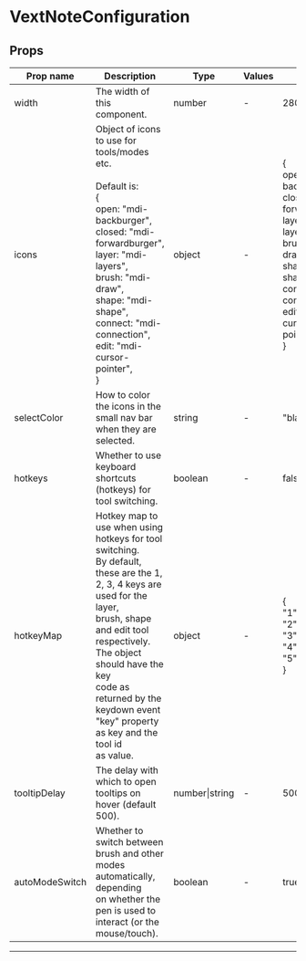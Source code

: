 # VextNoteConfiguration

## Props

| Prop name      | Description                                                                                                                                                                                                                                                                                              | Type           | Values | Default                                                                                                                                                                                                            |
| -------------- | -------------------------------------------------------------------------------------------------------------------------------------------------------------------------------------------------------------------------------------------------------------------------------------------------------- | -------------- | ------ | ------------------------------------------------------------------------------------------------------------------------------------------------------------------------------------------------------------------ |
| width          | The width of this component.                                                                                                                                                                                                                                                                             | number         | -      | 280                                                                                                                                                                                                                |
| icons          | Object of icons to use for tools/modes etc.<br/><br/>Default is:<br/>{<br/> open: "mdi-backburger",<br/> closed: "mdi-forwardburger",<br/> layer: "mdi-layers",<br/> brush: "mdi-draw",<br/> shape: "mdi-shape",<br/> connect: "mdi-connection",<br/> edit: "mdi-cursor-pointer",<br/>}                  | object         | -      | {<br/> open: "mdi-backburger",<br/> closed: "mdi-forwardburger",<br/> layer: "mdi-layers",<br/> brush: "mdi-draw",<br/> shape: "mdi-shape",<br/> connect: "mdi-connection",<br/> edit: "mdi-cursor-pointer",<br/>} |
| selectColor    | How to color the icons in the small nav bar when they are selected.                                                                                                                                                                                                                                      | string         | -      | "black"                                                                                                                                                                                                            |
| hotkeys        | Whether to use keyboard shortcuts (hotkeys) for tool switching.                                                                                                                                                                                                                                          | boolean        | -      | false                                                                                                                                                                                                              |
| hotkeyMap      | Hotkey map to use when using hotkeys for tool switching.<br/>By default, these are the 1, 2, 3, 4 keys are used for the layer,<br/>brush, shape and edit tool respectively. The object should have the key<br/>code as returned by the keydown event "key" property as key and the tool id<br/>as value. | object         | -      | {<br/> "1": "layer",<br/> "2": "brush",<br/> "3": "shape",<br/> "4": "connect",<br/> "5": "edit",<br/>}                                                                                                            |
| tooltipDelay   | The delay with which to open tooltips on hover (default 500).                                                                                                                                                                                                                                            | number\|string | -      | 500                                                                                                                                                                                                                |
| autoModeSwitch | Whether to switch between brush and other modes automatically, depending<br/>on whether the pen is used to interact (or the mouse/touch).                                                                                                                                                                | boolean        | -      | true                                                                                                                                                                                                               |

---
